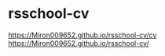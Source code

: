 # rsschool-cv
https://Miron009652.github.io/rsschool-cv/cv
https://Miron009652.github.io/rsschool-cv/
